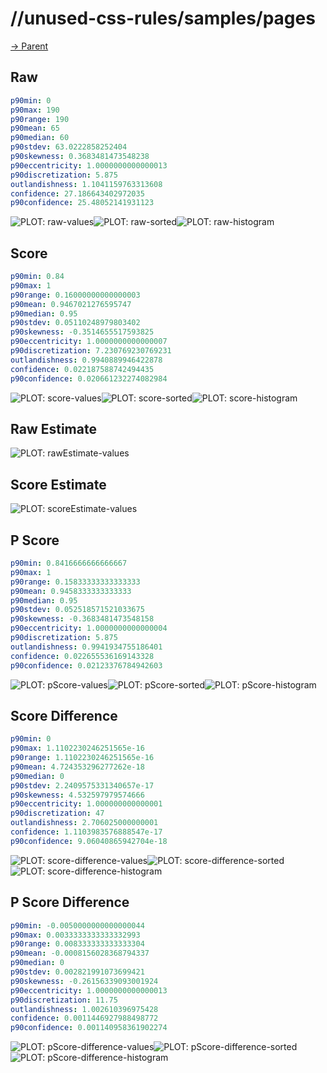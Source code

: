 
# //unused-css-rules/samples/pages

[→ Parent](../..)


## Raw


```yaml
p90min: 0
p90max: 190
p90range: 190
p90mean: 65
p90median: 60
p90stdev: 63.0222858252404
p90skewness: 0.3683481473548238
p90eccentricity: 1.0000000000000013
p90discretization: 5.875
outlandishness: 1.1041159763313608
confidence: 27.186643402972035
p90confidence: 25.48052141931123

```

![PLOT: raw-values](./raw/values.svg)![PLOT: raw-sorted](./raw/sorted.svg)![PLOT: raw-histogram](./raw/histogram.svg)
## Score


```yaml
p90min: 0.84
p90max: 1
p90range: 0.16000000000000003
p90mean: 0.9467021276595747
p90median: 0.95
p90stdev: 0.05110248979803402
p90skewness: -0.3514655517593825
p90eccentricity: 1.0000000000000007
p90discretization: 7.230769230769231
outlandishness: 0.9940889946422878
confidence: 0.022187588742494435
p90confidence: 0.020661232274082984

```

![PLOT: score-values](./score/values.svg)![PLOT: score-sorted](./score/sorted.svg)![PLOT: score-histogram](./score/histogram.svg)
## Raw Estimate

![PLOT: rawEstimate-values](./rawEstimate/values.svg)
## Score Estimate

![PLOT: scoreEstimate-values](./scoreEstimate/values.svg)
## P Score


```yaml
p90min: 0.8416666666666667
p90max: 1
p90range: 0.15833333333333333
p90mean: 0.9458333333333333
p90median: 0.95
p90stdev: 0.052518571521033675
p90skewness: -0.3683481473548158
p90eccentricity: 1.0000000000000004
p90discretization: 5.875
outlandishness: 0.9941934755186401
confidence: 0.022655536169143328
p90confidence: 0.02123376784942603

```

![PLOT: pScore-values](./pScore/values.svg)![PLOT: pScore-sorted](./pScore/sorted.svg)![PLOT: pScore-histogram](./pScore/histogram.svg)
## Score Difference


```yaml
p90min: 0
p90max: 1.1102230246251565e-16
p90range: 1.1102230246251565e-16
p90mean: 4.724353296277262e-18
p90median: 0
p90stdev: 2.2409575331340657e-17
p90skewness: 4.532597979574666
p90eccentricity: 1.000000000000001
p90discretization: 47
outlandishness: 2.706025000000001
confidence: 1.1103983576888547e-17
p90confidence: 9.06040865942704e-18

```

![PLOT: score-difference-values](./score-difference/values.svg)![PLOT: score-difference-sorted](./score-difference/sorted.svg)![PLOT: score-difference-histogram](./score-difference/histogram.svg)
## P Score Difference


```yaml
p90min: -0.0050000000000000044
p90max: 0.0033333333333332993
p90range: 0.008333333333333304
p90mean: -0.0008156028368794337
p90median: 0
p90stdev: 0.002821991073699421
p90skewness: -0.26156339093001924
p90eccentricity: 1.0000000000000013
p90discretization: 11.75
outlandishness: 1.002610396975428
confidence: 0.0011446927988498772
p90confidence: 0.001140958361902274

```

![PLOT: pScore-difference-values](./pScore-difference/values.svg)![PLOT: pScore-difference-sorted](./pScore-difference/sorted.svg)![PLOT: pScore-difference-histogram](./pScore-difference/histogram.svg)